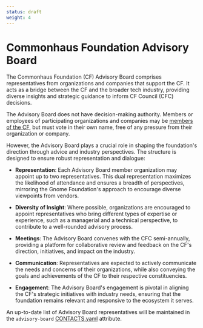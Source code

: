 ```yaml
---
status: draft
weight: 4
---
```

# Commonhaus Foundation Advisory Board

The Commonhaus Foundation (CF) Advisory Board comprises representatives from organizations and companies that support the CF. It acts as a bridge between the CF and the broader tech industry, providing diverse insights and strategic guidance to inform CF Council (CFC) decisions.

The Advisory Board does not have decision-making authority. Members or employees of participating organizations and companies may be [members of the CF][membership], but must vote in their own name, free of any pressure from their organization or company.

However, the Advisory Board plays a crucial role in shaping the foundation's direction through advice and industry perspectives. The structure is designed to ensure robust representation and dialogue:

- **Representation**: Each Advisory Board member organization may appoint up to two representatives. This dual representation maximizes the likelihood of attendance and ensures a breadth of perspectives, mirroring the Gnome Foundation's approach to encourage diverse viewpoints from vendors.

- **Diversity of Insight**: Where possible, organizations are encouraged to appoint representatives who bring different types of expertise or experience, such as a managerial and a technical perspective, to contribute to a well-rounded advisory process.

- **Meetings**: The Advisory Board convenes with the CFC semi-annually, providing a platform for collaborative review and feedback on the CF's direction, initiatives, and impact on the industry.

- **Communication**: Representatives are expected to actively communicate the needs and concerns of their organizations, while also conveying the goals and achievements of the CF to their respective constituencies.

- **Engagement**: The Advisory Board's engagement is pivotal in aligning the CF's strategic initiatives with industry needs, ensuring that the foundation remains relevant and responsive to the ecosystem it serves.

An up-to-date list of Advisory Board representatives will be maintained in the `advisory-board` [CONTACTS.yaml][] attribute.

[membership]: ./2-cf-membership.md
[CONTACTS.yaml]: https://github.com/commonhaus/foundation/blob/main/CONTACTS.yaml
